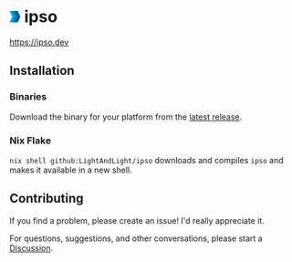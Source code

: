 

# <img alt="The ipso logo" src="images/ipso.svg" height="20px"> ipso

https://ipso.dev

## Installation

### Binaries

Download the binary for your platform from the [latest release](https://github.com/LightAndLight/ipso/releases/latest).

### Nix Flake

`nix shell github:LightAndLight/ipso` downloads and compiles `ipso` and makes it available in a new
shell.

## Contributing

If you find a problem, please create an issue! I'd really appreciate it.

For questions, suggestions, and other conversations, please
start a [Discussion](https://github.com/LightAndLight/ipso/discussions).
